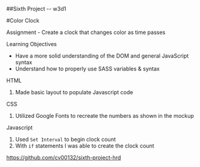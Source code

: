 ##Sixth Project -- w3d1

#Color Clock

Assignment - Create a clock that changes color as time passes

Learning Objectives
* Have a more solid understanding of the DOM and general JavaScript syntax
* Understand how to properly use SASS variables & syntax

HTML
1. Made basic layout to populate Javascript code

CSS
1. Utilized Google Fonts to recreate the numbers as shown in the mockup

Javascript
1. Used `Set Interval` to begin clock count
2. With `if` statements I was able to create the clock count


https://github.com/cv00132/sixth-project-hrd
